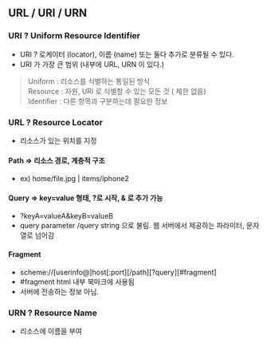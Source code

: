 ## URL / URI / URN


### URI ? Uniform Resource Identifier
- URI ? 로케이터 (locator), 이름 (name) 또는 둘다 추가로 분류될 수 있다.
- URI 가 가장 큰 범위 (내부에 URL, URN 이 있다.)
> Uniform : 리소스를 식별하는 통일된 방식  
> Resource : 자원, URI 로 식별할 수 있는 모든 것 ( 제한 없음)  
> Identifier : 다른 항목과 구분하는데 필요한 정보

### URL ? Resource Locator
- 리소스가 있는 위치를 지정
#### Path => 리소스 경로, 계층적 구조
- ex) home/file.jpg | items/iphone2
#### Query => key=value 형태,  ?로 시작, & 로 추가 가능
- ?keyA=valueA&keyB=valueB
- query parameter /query string 으로 불림. 웹 서버에서 제공하는 파라미터, 문자열로 넘어감
#### Fragment
- scheme://[userinfo@]host[:port][/path][?query][#fragment]  
- #fragment html 내부 북마크에 사용됨
- 서버에 전송하는 정보 아님.
### URN ? Resource Name
- 리소스에 이름을 부여